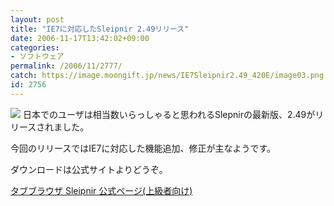 ```yaml
---
layout: post
title: "IE7に対応したSleipnir 2.49リリース"
date: 2006-11-17T13:42:02+09:00
categories:
- ソフトウェア
permalink: /2006/11/2777/
catch: https://image.moongift.jp/news/IE7Sleipnir2.49_420E/image03.png
id: 2756
---
```

[![](https://image.moongift.jp/news/IE7Sleipnir2.49_420E/image03.png)](http://www.fenrir.co.jp/sleipnir2/) 日本でのユーザは相当数いらっしゃると思われるSlepnirの最新版、2.49がリリースされました。

 

今回のリリースではIE7に対応した機能追加、修正が主なようです。

 

ダウンロードは公式サイトよりどうぞ。

 

[タブブラウザ Sleipnir 公式ページ(上級者向け)](http://www.fenrir.co.jp/sleipnir2/)

